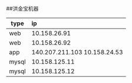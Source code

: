 ##洪金宝机器

|type|ip|
|---|:---|
|web|10.158.26.91|
|web|10.158.26.92|
|app|140.207.211.103 10.158.24.53|
|mysql|10.158.125.11|
|mysql|10.158.125.12|

